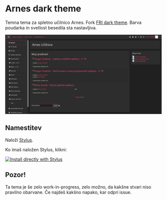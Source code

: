 # Arnes dark theme

Temna tema za spletno učilnico Arnes. Fork [FRI dark theme](https://github.com/janvasiljevic/fri-dark-theme). Barva poudarka in svetlost besedila sta nastavljiva.

<p align="center">
  <img src="https://raw.githubusercontent.com/Hexte/arnes-dark-theme/master/images/sample.png"/>
</p>

## Namestitev

Naloži [Stylus](https://add0n.com/stylus.html).

Ko imaš naložen Stylus, klikni:

[![Install directly with Stylus](https://img.shields.io/badge/Install%20directly%20with-Stylus-%233daee9?style=for-the-badge)](https://raw.githubusercontent.com/Hexte/arnes-dark-theme/master/arnes-dark.user.css)



## Pozor!

Ta tema je še zelo work-in-progress, zelo možno, da kakšne stvari niso pravilno obarvane.
Če najdeš kakšno napako, kar odpri issue.


